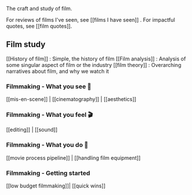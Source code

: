 The craft and study of film.

For reviews of films I've seen, see [[films I have seen]] .
For impactful quotes, see [[film quotes]].

## Film study
[[History of film]] : Simple, the history of film
[[Film analysis]] : Analysis of some singular aspect of film or the industry
[[film theory]] : Overarching narratives about film, and why we watch it

### Filmmaking - What you see 👀
[[mis-en-scene]] | [[cinematography]] | [[aesthetics]] 

### Filmmaking - What you feel 🎬
[[editing]] | [[sound]]

### Filmmaking - What you do 💪
[[movie process pipeline]] | [[handling film equipment]]

### Filmmaking - Getting started
[[low budget filmmaking]]| [[quick wins]]